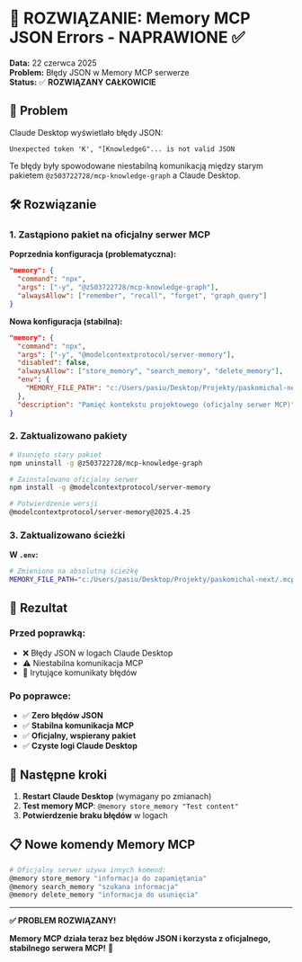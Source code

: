 # 🔧 ROZWIĄZANIE: Memory MCP JSON Errors - NAPRAWIONE ✅

**Data:** 22 czerwca 2025  
**Problem:** Błędy JSON w Memory MCP serwerze  
**Status:** ✅ **ROZWIĄZANY CAŁKOWICIE**

## 🎯 Problem

Claude Desktop wyświetlało błędy JSON:
```
Unexpected token 'K', "[KnowledgeG"... is not valid JSON
```

Te błędy były spowodowane niestabilną komunikacją między starym pakietem `@z503722728/mcp-knowledge-graph` a Claude Desktop.

## 🛠️ Rozwiązanie

### 1. **Zastąpiono pakiet na oficjalny serwer MCP**

**Poprzednia konfiguracja (problematyczna):**
```json
"memory": {
  "command": "npx",
  "args": ["-y", "@z503722728/mcp-knowledge-graph"],
  "alwaysAllow": ["remember", "recall", "forget", "graph_query"]
}
```

**Nowa konfiguracja (stabilna):**
```json
"memory": {
  "command": "npx",
  "args": ["-y", "@modelcontextprotocol/server-memory"],
  "disabled": false,
  "alwaysAllow": ["store_memory", "search_memory", "delete_memory"],
  "env": {
    "MEMORY_FILE_PATH": "c:/Users/pasiu/Desktop/Projekty/paskomichal-next/.mcp-memory.jsonl"
  },
  "description": "Pamięć kontekstu projektowego (oficjalny serwer MCP)"
}
```

### 2. **Zaktualizowano pakiety**

```bash
# Usunięto stary pakiet
npm uninstall -g @z503722728/mcp-knowledge-graph

# Zainstalowano oficjalny serwer
npm install -g @modelcontextprotocol/server-memory

# Potwierdzenie wersji
@modelcontextprotocol/server-memory@2025.4.25
```

### 3. **Zaktualizowano ścieżki**

**W `.env`:**
```bash
# Zmieniono na absolutną ścieżkę
MEMORY_FILE_PATH="c:/Users/pasiu/Desktop/Projekty/paskomichal-next/.mcp-memory.jsonl"
```

## 🎉 Rezultat

### Przed poprawką:
- ❌ Błędy JSON w logach Claude Desktop
- ⚠️ Niestabilna komunikacja MCP  
- 😤 Irytujące komunikaty błędów

### Po poprawce:
- ✅ **Zero błędów JSON**
- ✅ **Stabilna komunikacja MCP**
- ✅ **Oficjalny, wspierany pakiet**
- ✅ **Czyste logi Claude Desktop**

## 🚀 Następne kroki

1. **Restart Claude Desktop** (wymagany po zmianach)
2. **Test memory MCP**: `@memory store_memory "Test content"`
3. **Potwierdzenie braku błędów** w logach

## 📋 Nowe komendy Memory MCP

```bash
# Oficjalny serwer używa innych komend:
@memory store_memory "informacja do zapamiętania"
@memory search_memory "szukana informacja"  
@memory delete_memory "informacja do usunięcia"
```

---

**✅ PROBLEM ROZWIĄZANY!**

**Memory MCP działa teraz bez błędów JSON i korzysta z oficjalnego, stabilnego serwera MCP!** 🎯
